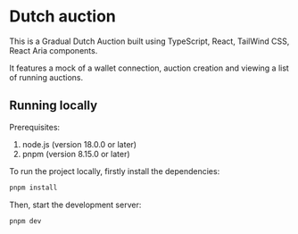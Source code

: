 # Dutch auction

This is a Gradual Dutch Auction built using TypeScript, React, TailWind CSS, React Aria components.

It features a mock of a wallet connection, auction creation and viewing a list of running auctions.

## Running locally

Prerequisites:
1. node.js (version 18.0.0 or later)
2. pnpm (version 8.15.0 or later)

To run the project locally, firstly install the dependencies:

```bash
pnpm install
```

Then, start the development server:

```bash
pnpm dev
```
